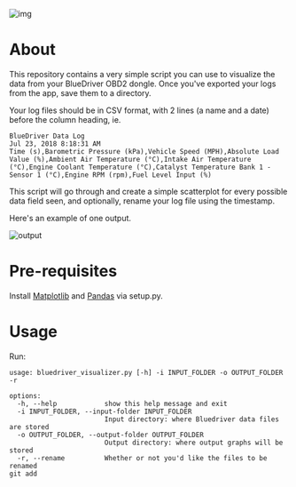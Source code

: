 ![img](https://images-na.ssl-images-amazon.com/images/I/71RQ96Zb9eL._SL1500_.jpg)

# About

This repository contains a very simple script you can use to visualize the data from your BlueDriver OBD2 dongle.
Once you've exported your logs from the app, save them to a directory.

Your log files should be in CSV format, with 2 lines (a name and a date) before the column heading, ie.

```
BlueDriver Data Log
Jul 23, 2018 8:18:31 AM
Time (s),Barometric Pressure (kPa),Vehicle Speed (MPH),Absolute Load Value (%),Ambient Air Temperature (°C),Intake Air Temperature (°C),Engine Coolant Temperature (°C),Catalyst Temperature Bank 1 - Sensor 1 (°C),Engine RPM (rpm),Fuel Level Input (%)
```

This script will go through and create a simple scatterplot for every possible data field seen, and optionally, rename your log file using the timestamp.

Here's an example of one output.

![output](output/FuelLevelInput.svg)

# Pre-requisites

Install [Matplotlib](https://matplotlib.org/) and [Pandas](https://pandas.pydata.org/) via setup.py.

# Usage

Run:

```
usage: bluedriver_visualizer.py [-h] -i INPUT_FOLDER -o OUTPUT_FOLDER -r

options:
  -h, --help            show this help message and exit
  -i INPUT_FOLDER, --input-folder INPUT_FOLDER
                        Input directory: where Bluedriver data files are stored
  -o OUTPUT_FOLDER, --output-folder OUTPUT_FOLDER
                        Output directory: where output graphs will be stored
  -r, --rename          Whether or not you'd like the files to be renamed
git add 
```